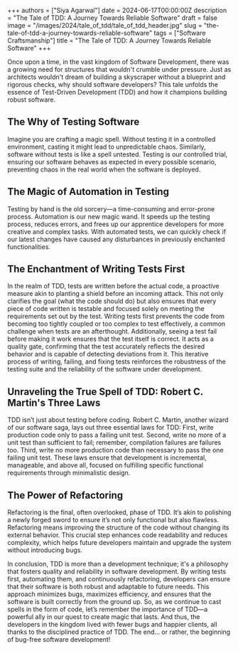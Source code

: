 
+++
authors = ["Siya Agarwal"]
date = 2024-06-17T00:00:00Z
description = "The Tale of TDD: A Journey Towards Reliable Software"
draft = false
image = "/images/2024/tale_of_tdd/tale_of_tdd_header.jpg"
slug = "the-tale-of-tdd-a-journey-towards-reliable-software"
tags = ["Software Craftsmanship"]
title = "The Tale of TDD: A Journey Towards Reliable Software"
+++

Once upon a time, in the vast kingdom of Software Development, there was a growing need for structures that wouldn't crumble under pressure. Just as architects wouldn't dream of building a skyscraper without a blueprint and rigorous checks, why should software developers? This tale unfolds the essence of Test-Driven Development (TDD) and how it champions building robust software.

## The Why of Testing Software

Imagine you are crafting a magic spell. Without testing it in a controlled environment, casting it might lead to unpredictable chaos. Similarly, software without tests is like a spell untested. Testing is our controlled trial, ensuring our software behaves as expected in every possible scenario, preventing chaos in the real world when the software is deployed.

## The Magic of Automation in Testing
Testing by hand is the old sorcery—a time-consuming and error-prone process. Automation is our new magic wand. It speeds up the testing process, reduces errors, and frees up our apprentice developers for more creative and complex tasks. With automated tests, we can quickly check if our latest changes have caused any disturbances in previously enchanted functionalities.

## The Enchantment of Writing Tests First
In the realm of TDD, tests are written before the actual code, a proactive measure akin to planting a shield before an incoming attack. This not only clarifies the goal (what the code should do) but also ensures that every piece of code written is testable and focused solely on meeting the requirements set out by the test. Writing tests first prevents the code from becoming too tightly coupled or too complex to test effectively, a common challenge when tests are an afterthought.
 Additionally, seeing a test fail before making it work ensures that the test itself is correct. It acts as a quality gate, confirming that the test accurately reflects the desired behavior and is capable of detecting deviations from it. This iterative process of writing, failing, and fixing tests reinforces the robustness of the testing suite and the reliability of the software under development.
 
 
## Unraveling the True Spell of TDD: Robert C. Martin's Three Laws
TDD isn’t just about testing before coding. Robert C. Martin, another wizard of our software saga, lays out three essential laws for TDD:
First, write production code only to pass a failing unit test.
Second, write no more of a unit test than sufficient to fail; remember, compilation failures are failures too.
Third, write no more production code than necessary to pass the one failing unit test.
These laws ensure that development is incremental, manageable, and above all, focused on fulfilling specific functional requirements through minimalistic design.

## The Power of Refactoring
Refactoring is the final, often overlooked, phase of TDD. It’s akin to polishing a newly forged sword to ensure it’s not only functional but also flawless. Refactoring means improving the structure of the code without changing its external behavior. This crucial step enhances code readability and reduces complexity, which helps future developers maintain and upgrade the system without introducing bugs.

 
In conclusion, TDD is more than a development technique; it's a philosophy that fosters quality and reliability in software development. By writing tests first, automating them, and continuously refactoring, developers can ensure that their software is both robust and adaptable to future needs. This approach minimizes bugs, maximizes efficiency, and ensures that the software is built correctly from the ground up. So, as we continue to cast spells in the form of code, let’s remember the importance of TDD—a powerful ally in our quest to create magic that lasts.
And thus, the developers in the kingdom lived with fewer bugs and happier clients, all thanks to the disciplined practice of TDD. The end... or rather, the beginning of bug-free software development!
